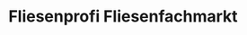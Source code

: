 ---
title: "Fliesenprofi Fliesenfachmarkt"
url: /gottmadingen/fliesenprofi-fliesenfachmarkt/
shop: Fliesen
---
